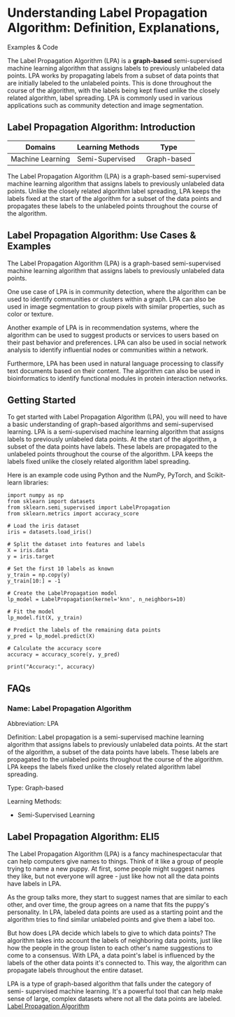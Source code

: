 # Understanding Label Propagation Algorithm: Definition, Explanations,
Examples & Code

The Label Propagation Algorithm (LPA) is a **graph-based** semi-supervised
machine learning algorithm that assigns labels to previously unlabeled data
points. LPA works by propagating labels from a subset of data points that are
initially labeled to the unlabeled points. This is done throughout the course
of the algorithm, with the labels being kept fixed unlike the closely related
algorithm, label spreading. LPA is commonly used in various applications such
as community detection and image segmentation.

## Label Propagation Algorithm: Introduction

Domains | Learning Methods | Type  
---|---|---  
Machine Learning | Semi-Supervised | Graph-based  
  
The Label Propagation Algorithm (LPA) is a graph-based semi-supervised machine
learning algorithm that assigns labels to previously unlabeled data points.
Unlike the closely related algorithm label spreading, LPA keeps the labels
fixed at the start of the algorithm for a subset of the data points and
propagates these labels to the unlabeled points throughout the course of the
algorithm.

## Label Propagation Algorithm: Use Cases & Examples

The Label Propagation Algorithm (LPA) is a graph-based semi-supervised machine
learning algorithm that assigns labels to previously unlabeled data points.

One use case of LPA is in community detection, where the algorithm can be used
to identify communities or clusters within a graph. LPA can also be used in
image segmentation to group pixels with similar properties, such as color or
texture.

Another example of LPA is in recommendation systems, where the algorithm can
be used to suggest products or services to users based on their past behavior
and preferences. LPA can also be used in social network analysis to identify
influential nodes or communities within a network.

Furthermore, LPA has been used in natural language processing to classify text
documents based on their content. The algorithm can also be used in
bioinformatics to identify functional modules in protein interaction networks.

## Getting Started

To get started with Label Propagation Algorithm (LPA), you will need to have a
basic understanding of graph-based algorithms and semi-supervised learning.
LPA is a semi-supervised machine learning algorithm that assigns labels to
previously unlabeled data points. At the start of the algorithm, a subset of
the data points have labels. These labels are propagated to the unlabeled
points throughout the course of the algorithm. LPA keeps the labels fixed
unlike the closely related algorithm label spreading.

Here is an example code using Python and the NumPy, PyTorch, and Scikit-learn
libraries:

    
    
    
    import numpy as np
    from sklearn import datasets
    from sklearn.semi_supervised import LabelPropagation
    from sklearn.metrics import accuracy_score
    
    # Load the iris dataset
    iris = datasets.load_iris()
    
    # Split the dataset into features and labels
    X = iris.data
    y = iris.target
    
    # Set the first 10 labels as known
    y_train = np.copy(y)
    y_train[10:] = -1
    
    # Create the LabelPropagation model
    lp_model = LabelPropagation(kernel='knn', n_neighbors=10)
    
    # Fit the model
    lp_model.fit(X, y_train)
    
    # Predict the labels of the remaining data points
    y_pred = lp_model.predict(X)
    
    # Calculate the accuracy score
    accuracy = accuracy_score(y, y_pred)
    
    print("Accuracy:", accuracy)
    
    

## FAQs

### Name: Label Propagation Algorithm

Abbreviation: LPA

Definition: Label propagation is a semi-supervised machine learning algorithm
that assigns labels to previously unlabeled data points. At the start of the
algorithm, a subset of the data points have labels. These labels are
propagated to the unlabeled points throughout the course of the algorithm. LPA
keeps the labels fixed unlike the closely related algorithm label spreading.

Type: Graph-based

Learning Methods:

  * Semi-Supervised Learning

## Label Propagation Algorithm: ELI5

The Label Propagation Algorithm (LPA) is a fancy machinespectacular that can
help computers give names to things. Think of it like a group of people trying
to name a new puppy. At first, some people might suggest names they like, but
not everyone will agree - just like how not all the data points have labels in
LPA.

As the group talks more, they start to suggest names that are similar to each
other, and over time, the group agrees on a name that fits the puppy's
personality. In LPA, labeled data points are used as a starting point and the
algorithm tries to find similar unlabeled points and give them a label too.

But how does LPA decide which labels to give to which data points? The
algorithm takes into account the labels of neighboring data points, just like
how the people in the group listen to each other's name suggestions to come to
a consensus. With LPA, a data point's label is influenced by the labels of the
other data points it's connected to. This way, the algorithm can propagate
labels throughout the entire dataset.

LPA is a type of graph-based algorithm that falls under the category of semi-
supervised machine learning. It's a powerful tool that can help make sense of
large, complex datasets where not all the data points are labeled.
[Label Propagation Algorithm](https://serp.ai/label-propagation-algorithm/)
